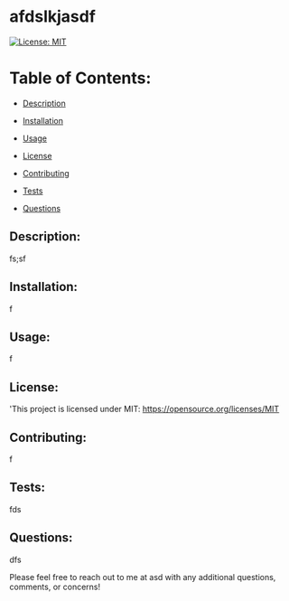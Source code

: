 # afdslkjasdf 
  
  [![License: MIT](https://img.shields.io/badge/License-MIT-yellow.svg)](https://opensource.org/licenses/MIT)

  # Table of Contents:

  - [Description](#Description)


  - [Installation](#Installation)

  - [Usage](#Usage)

  - [License](#License)

  - [Contributing](#Contributing)

  - [Tests](#tests)

  - [Questions](#Questions)

  ## Description: 
  fs;sf

  ## Installation: 
  f

  ## Usage: 
  f

  ## License: 
  'This project is licensed under MIT: https://opensource.org/licenses/MIT

  ## Contributing: 
  f

  ## Tests: 
  fds

  ## Questions: 
  dfs

  Please feel free to reach out to me at asd with any additional questions, comments, or concerns!
